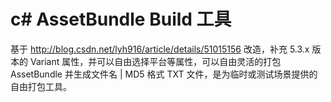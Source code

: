 # c# AssetBundle Build 工具

基于 http://blog.csdn.net/lyh916/article/details/51015156 改造，补充 5.3.x 版本的 Variant 属性，并可以自由选择平台等属性，可以自由灵活的打包 AssetBundle 并生成文件名 | MD5 格式 TXT 文件，是为临时或测试场景提供的自由打包工具。

